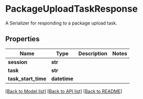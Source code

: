 # PackageUploadTaskResponse

A Serializer for responding to a package upload task.
## Properties
Name | Type | Description | Notes
------------ | ------------- | ------------- | -------------
**session** | **str** |  | 
**task** | **str** |  | 
**task_start_time** | **datetime** |  | 

[[Back to Model list]](../README.md#documentation-for-models) [[Back to API list]](../README.md#documentation-for-api-endpoints) [[Back to README]](../README.md)


